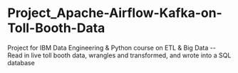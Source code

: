 # Project_Apache-Airflow-Kafka-on-Toll-Booth-Data
Project for IBM Data Engineering &amp; Python course on ETL &amp; Big Data -- Read in live toll booth data, wrangles and transformed, and wrote into a SQL database 
